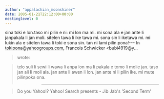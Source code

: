 ```yaml
---
author: "appalachian_moonshiner"
date: 2005-01-21T22:12:00+00:00
nestinglevel: 0
---
```

sina toki e lon.taso mi pilin e ni: mi lon ma mi. mi sona ala e jan ante li janpakala li jan moli. sitelen tawa li ike tawa mi. sona sin li iketawa mi. mi lukin ala e sitelen tawa li toki e sona sin. tan ni lami pilin pona!---
 In [tokipona@yahoogroups.com](mailto://tokipona@yahoogroups.com), Francois Schwicker <bubi4919@y...
>wrote:

> telo suli li sewi li wawa li anpa lon ma li pakala e tomo li molie jan. taso jan ali li moli ala.
> jan ante li awen li lon. jan ante ni li pilin ike. mi mute pilinpoka ona.
>>> ---------------------------------

> Do you Yahoo!?
> Yahoo! Search presents - Jib Jab's 'Second Term'